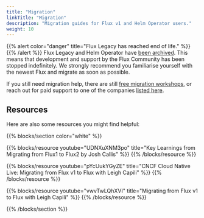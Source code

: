 ```yaml
---
title: "Migration"
linkTitle: "Migration"
description: "Migration guides for Flux v1 and Helm Operator users."
weight: 10
---
```


{{% alert color="danger" title="Flux Legacy has reached end of life." %}}{{% /alert %}}
Flux Legacy and Helm Operator have [been
archived](/blog/2022/10/september-2022-update/#flux-legacy-v1-retirement-plan). This means that development and support by the Flux Community has been stopped indefinitely.
We strongly recommend you familiarise yourself with the newest Flux and migrate as soon as possible.


If you still need migration help, there are still [free migration
workshops](https://bit.ly/FluxMigrationSurvey), or reach out for paid
support to one of the companies [listed here](/support/#commercial-support).

## Resources

Here are also some resources you might find helpful:

{{% blocks/section color="white" %}}

{{% blocks/resource youtube="UDNXuXNM3po" title="Key Learnings from Migrating from Flux1 to Flux2 by Josh Callis" %}}
{{% /blocks/resource %}}

{{% blocks/resource
youtube="pYcUukYGyZE"
title="CNCF Cloud Native Live: Migrating from Flux v1 to Flux with Leigh Capili" %}}
{{% /blocks/resource %}}

{{% blocks/resource
youtube="vwvTwLQhXVI"
title="Migrating from Flux v1 to Flux with Leigh Capili" %}}
{{% /blocks/resource %}}

{{% /blocks/section %}}
